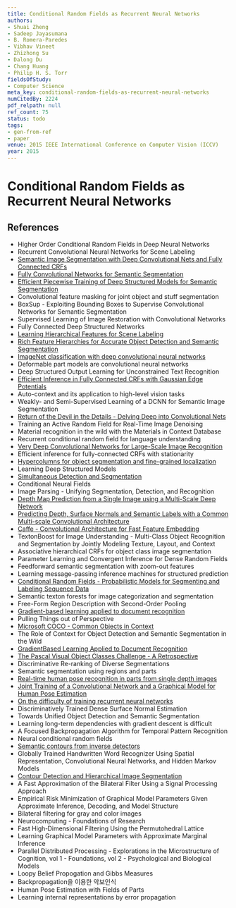 ```yaml
---
title: Conditional Random Fields as Recurrent Neural Networks
authors:
- Shuai Zheng
- Sadeep Jayasumana
- B. Romera-Paredes
- Vibhav Vineet
- Zhizhong Su
- Dalong Du
- Chang Huang
- Philip H. S. Torr
fieldsOfStudy:
- Computer Science
meta_key: conditional-random-fields-as-recurrent-neural-networks
numCitedBy: 2224
pdf_relpath: null
ref_count: 75
status: todo
tags:
- gen-from-ref
- paper
venue: 2015 IEEE International Conference on Computer Vision (ICCV)
year: 2015
---
```


# Conditional Random Fields as Recurrent Neural Networks

## References

- Higher Order Conditional Random Fields in Deep Neural Networks
- Recurrent Convolutional Neural Networks for Scene Labeling
- [Semantic Image Segmentation with Deep Convolutional Nets and Fully Connected CRFs](./semantic-image-segmentation-with-deep-convolutional-nets-and-fully-connected-crfs.md)
- [Fully Convolutional Networks for Semantic Segmentation](./fully-convolutional-networks-for-semantic-segmentation.md)
- [Efficient Piecewise Training of Deep Structured Models for Semantic Segmentation](./efficient-piecewise-training-of-deep-structured-models-for-semantic-segmentation.md)
- Convolutional feature masking for joint object and stuff segmentation
- BoxSup - Exploiting Bounding Boxes to Supervise Convolutional Networks for Semantic Segmentation
- Supervised Learning of Image Restoration with Convolutional Networks
- Fully Connected Deep Structured Networks
- [Learning Hierarchical Features for Scene Labeling](./learning-hierarchical-features-for-scene-labeling.md)
- [Rich Feature Hierarchies for Accurate Object Detection and Semantic Segmentation](./rich-feature-hierarchies-for-accurate-object-detection-and-semantic-segmentation.md)
- [ImageNet classification with deep convolutional neural networks](./imagenet-classification-with-deep-convolutional-neural-networks.md)
- Deformable part models are convolutional neural networks
- Deep Structured Output Learning for Unconstrained Text Recognition
- [Efficient Inference in Fully Connected CRFs with Gaussian Edge Potentials](./efficient-inference-in-fully-connected-crfs-with-gaussian-edge-potentials.md)
- Auto-context and its application to high-level vision tasks
- Weakly- and Semi-Supervised Learning of a DCNN for Semantic Image Segmentation
- [Return of the Devil in the Details - Delving Deep into Convolutional Nets](./return-of-the-devil-in-the-details-delving-deep-into-convolutional-nets.md)
- Training an Active Random Field for Real-Time Image Denoising
- Material recognition in the wild with the Materials in Context Database
- Recurrent conditional random field for language understanding
- [Very Deep Convolutional Networks for Large-Scale Image Recognition](./very-deep-convolutional-networks-for-large-scale-image-recognition.md)
- Efficient inference for fully-connected CRFs with stationarity
- [Hypercolumns for object segmentation and fine-grained localization](./hypercolumns-for-object-segmentation-and-fine-grained-localization.md)
- Learning Deep Structured Models
- [Simultaneous Detection and Segmentation](./simultaneous-detection-and-segmentation.md)
- Conditional Neural Fields
- Image Parsing - Unifying Segmentation, Detection, and Recognition
- [Depth Map Prediction from a Single Image using a Multi-Scale Deep Network](./depth-map-prediction-from-a-single-image-using-a-multi-scale-deep-network.md)
- [Predicting Depth, Surface Normals and Semantic Labels with a Common Multi-scale Convolutional Architecture](./predicting-depth-surface-normals-and-semantic-labels-with-a-common-multi-scale-convolutional-architecture.md)
- [Caffe - Convolutional Architecture for Fast Feature Embedding](./caffe-convolutional-architecture-for-fast-feature-embedding.md)
- TextonBoost for Image Understanding - Multi-Class Object Recognition and Segmentation by Jointly Modeling Texture, Layout, and Context
- Associative hierarchical CRFs for object class image segmentation
- Parameter Learning and Convergent Inference for Dense Random Fields
- Feedforward semantic segmentation with zoom-out features
- Learning message-passing inference machines for structured prediction
- [Conditional Random Fields - Probabilistic Models for Segmenting and Labeling Sequence Data](./conditional-random-fields-probabilistic-models-for-segmenting-and-labeling-sequence-data.md)
- Semantic texton forests for image categorization and segmentation
- Free-Form Region Description with Second-Order Pooling
- [Gradient-based learning applied to document recognition](./gradient-based-learning-applied-to-document-recognition.md)
- Pulling Things out of Perspective
- [Microsoft COCO - Common Objects in Context](./microsoft-coco-common-objects-in-context.md)
- The Role of Context for Object Detection and Semantic Segmentation in the Wild
- [GradientBased Learning Applied to Document Recognition](./gradientbased-learning-applied-to-document-recognition.md)
- [The Pascal Visual Object Classes Challenge - A Retrospective](./the-pascal-visual-object-classes-challenge-a-retrospective.md)
- Discriminative Re-ranking of Diverse Segmentations
- Semantic segmentation using regions and parts
- [Real-time human pose recognition in parts from single depth images](./real-time-human-pose-recognition-in-parts-from-single-depth-images.md)
- [Joint Training of a Convolutional Network and a Graphical Model for Human Pose Estimation](./joint-training-of-a-convolutional-network-and-a-graphical-model-for-human-pose-estimation.md)
- [On the difficulty of training recurrent neural networks](./on-the-difficulty-of-training-recurrent-neural-networks.md)
- Discriminatively Trained Dense Surface Normal Estimation
- Towards Unified Object Detection and Semantic Segmentation
- Learning long-term dependencies with gradient descent is difficult
- A Focused Backpropagation Algorithm for Temporal Pattern Recognition
- Neural conditional random fields
- [Semantic contours from inverse detectors](./semantic-contours-from-inverse-detectors.md)
- Globally Trained Handwritten Word Recognizer Using Spatial Representation, Convolutional Neural Networks, and Hidden Markov Models
- [Contour Detection and Hierarchical Image Segmentation](./contour-detection-and-hierarchical-image-segmentation.md)
- A Fast Approximation of the Bilateral Filter Using a Signal Processing Approach
- Empirical Risk Minimization of Graphical Model Parameters Given Approximate Inference, Decoding, and Model Structure
- Bilateral filtering for gray and color images
- Neurocomputing - Foundations of Research
- Fast High‐Dimensional Filtering Using the Permutohedral Lattice
- Learning Graphical Model Parameters with Approximate Marginal Inference
- Parallel Distributed Processing - Explorations in the Microstructure of Cognition, vol 1 - Foundations, vol 2 - Psychological and Biological Models
- Loopy Belief Propogation and Gibbs Measures
- Backpropagation을 이용한 악보인식
- Human Pose Estimation with Fields of Parts
- Learning internal representations by error propagation
